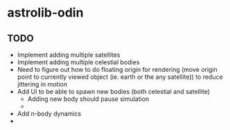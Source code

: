 # astrolib-odin

## TODO

- Implement adding multiple satellites
- Implement adding multiple celestial bodies
- Need to figure out how to do floating origin for rendering 
(move origin point to currently viewed object (ie. earth or the any satellite)) to reduce jittering in motion
- Add UI to be able to spawn new bodies (both celestial and satellite)
  - Adding new body should pause simulation
  - 
- Add n-body dynamics 
- 